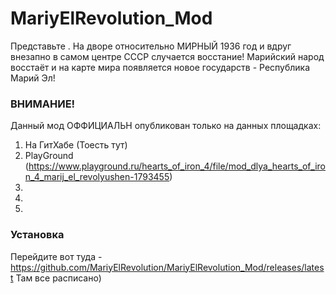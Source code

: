 # MariyElRevolution_Mod
Представьте . На дворе относительно МИРНЫЙ 1936 год и вдруг внезапно в самом центре СССР случается восстание! Марийский народ восстаёт  и на карте мира появляется новое государств - Республика Марий Эл!

### ВНИМАНИЕ!

Данный мод ОФФИЦИАЛЬН опубликован только на данных площадках:

1. На ГитХабе (Тоесть тут)
2. PlayGround (https://www.playground.ru/hearts_of_iron_4/file/mod_dlya_hearts_of_iron_4_marij_el_revolyushen-1793455)
3.
4.
5.


### Установка
Перейдите вот туда - https://github.com/MariyElRevolution/MariyElRevolution_Mod/releases/latest
Там все расписано)


